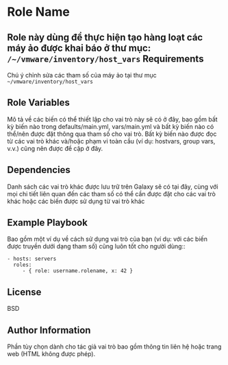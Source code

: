 Role Name
=========

Role này dùng để thực hiện tạo hàng loạt các máy ảo được khai báo ở thư mục: `/~/vmware/inventory/host_vars`
Requirements
------------

Chú ý chỉnh sửa các tham số của máy ảo tại thư mục `~/vmware/inventory/host_vars`

Role Variables
--------------

Mô tả về các biến có thể thiết lập cho vai trò này sẽ có ở đây, bao gồm bất kỳ biến nào trong defaults/main.yml, vars/main.yml và bất kỳ biến nào có thể/nên được đặt thông qua tham số cho vai trò. Bất kỳ biến nào được đọc từ các vai trò khác và/hoặc phạm vi toàn cầu (ví dụ: hostvars, group vars, v.v.) cũng nên được đề cập ở đây.

Dependencies
------------

Danh sách các vai trò khác được lưu trữ trên Galaxy sẽ có tại đây, cùng với mọi chi tiết liên quan đến các tham số có thể cần được đặt cho các vai trò khác hoặc các biến được sử dụng từ vai trò khác

Example Playbook
----------------

Bao gồm một ví dụ về cách sử dụng vai trò của bạn (ví dụ: với các biến được truyền dưới dạng tham số) cũng luôn tốt cho người dùng::

    - hosts: servers
      roles:
         - { role: username.rolename, x: 42 }

License
-------

BSD

Author Information
------------------

Phần tùy chọn dành cho tác giả vai trò bao gồm thông tin liên hệ hoặc trang web (HTML không được phép).
